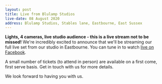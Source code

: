 ```yaml
---
layout: post
title: Live from Blulamp Studios
live-date: 08 August 2020
address: Blulamp Studios, Stables lane, Eastbourne, East Sussex
---
```


**Lights, 4 cameras, live studio audience - this is a live stream not to be missed!** We're incredibly excited to announce that we'll be streaming our full live set from our studio in Eastbourne. You can tune in to watch [live on Facebook](https://www.facebook.com/greatfireband/live). 

A small number of tickets (to attend in person) are available on a first come, first serve basis. Get in touch with us for more details.

We look forward to having you with us.